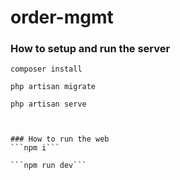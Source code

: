 # order-mgmt

### How to setup and run the server
```composer install```

```php artisan migrate```

```php artisan serve```

``````


### How to run the web
```npm i```

```npm run dev```
